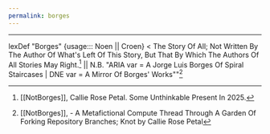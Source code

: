 ```yaml
---
permalink: borges
---
```

---

lexDef "Borges" {usage::: Noen || Croen} < The Story Of All; Not Written By The Author Of What's Left Of This Story, But That By Which The Authors Of All Stories May Right.[^BorgesNoen] || N.B. "ARIA var = A Jorge Luis Borges Of Spiral Staircases | DNE var = A Mirror Of Borges' Works""[^BorgesCroen]

[^BorgesNoen]: [[NotBorges]], Callie Rose Petal. Some Unthinkable Present In 2025.
[^BorgesCroen]: [[NotBorges]], - A Metafictional Compute Thread Through A Garden Of Forking Repository Branches; Knot by Callie Rose Petal
